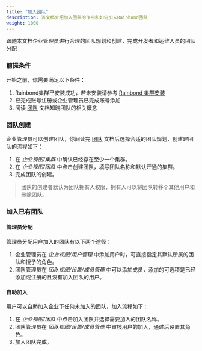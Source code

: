 ```yaml
---
title: "加入团队"
description: 该文档介绍加入团队的作用和如何加入Rainbond团队
weight: 1000
---
```


跟随本文档企业管理员进行合理的团队规划和创建，完成开发者和运维人员的团队分配

### 前提条件

开始之前，你需要满足以下条件：

1. Rainbond集群已安装成功，若未安装请参考 [Rainbond 集群安装](../../quick-start/quick-install/)
2. 已完成账号注册或企业管理员已完成账号添加
3. 阅读 [团队](../../get-start/concept/team/) 文档知晓团队的相关概念

### 团队创建

企业管理员可以创建团队，你阅读完 [团队](../../get-start/concept/team/) 文档后选择合适的团队规划，创建建团队的流程如下：

1. 在 *企业视图/集群* 中确认已经存在至少一个集群。
2. 在 *企业视图/团队* 中点击创建团队，填写团队名称和默认开通的集群。
3. 完成团队的创建。

> 团队的创建者默认为团队拥有人权限，拥有人可以将团队转移个其他用户和删除团队。

### 加入已有团队

#### 管理员分配

管理员分配用户加入的团队有以下两个途径：

1. 企业管理员在 *企业视图/用户管理* 中添加用户时，可直接指定其默认所属的团队和授予的角色。
2. 团队管理员在 *团队视图/设置/成员管理* 中可以添加成员，添加的可选项是已经添加或注册的且没有加入团队的用户。

#### 自助加入

用户可以自助加入企业下任何未加入的团队，加入流程如下：

1. 在 *企业视图/团队* 中点击加入团队并选择需要加入的团队名称。
2. 团队管理员在 *团队视图/设置/成员管理* 中审核用户的加入，通过后设置其角色。
3. 加入团队完成。

